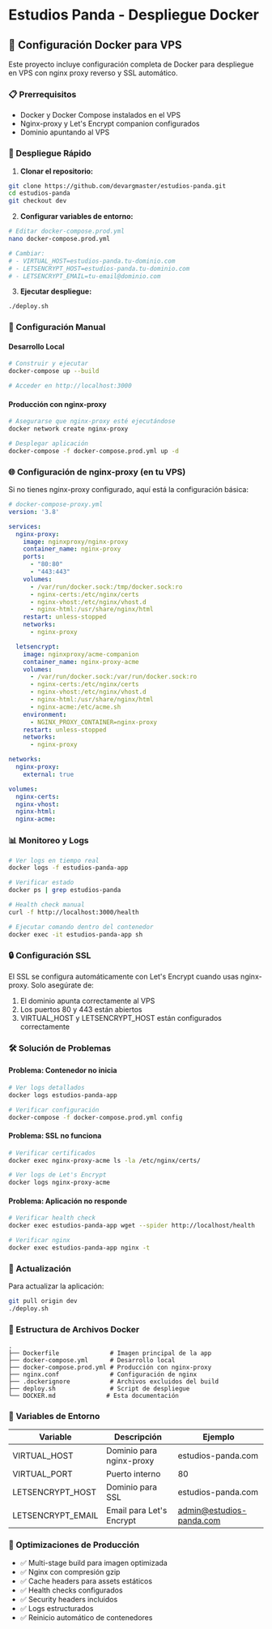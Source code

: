 # Estudios Panda - Despliegue Docker

## 🐳 Configuración Docker para VPS

Este proyecto incluye configuración completa de Docker para despliegue en VPS con nginx proxy reverso y SSL automático.

### 📋 Prerrequisitos

- Docker y Docker Compose instalados en el VPS
- Nginx-proxy y Let's Encrypt companion configurados
- Dominio apuntando al VPS

### 🚀 Despliegue Rápido

1. **Clonar el repositorio:**
```bash
git clone https://github.com/devargmaster/estudios-panda.git
cd estudios-panda
git checkout dev
```

2. **Configurar variables de entorno:**
```bash
# Editar docker-compose.prod.yml
nano docker-compose.prod.yml

# Cambiar:
# - VIRTUAL_HOST=estudios-panda.tu-dominio.com
# - LETSENCRYPT_HOST=estudios-panda.tu-dominio.com  
# - LETSENCRYPT_EMAIL=tu-email@dominio.com
```

3. **Ejecutar despliegue:**
```bash
./deploy.sh
```

### 🔧 Configuración Manual

#### Desarrollo Local
```bash
# Construir y ejecutar
docker-compose up --build

# Acceder en http://localhost:3000
```

#### Producción con nginx-proxy
```bash
# Asegurarse que nginx-proxy esté ejecutándose
docker network create nginx-proxy

# Desplegar aplicación
docker-compose -f docker-compose.prod.yml up -d
```

### 🌐 Configuración de nginx-proxy (en tu VPS)

Si no tienes nginx-proxy configurado, aquí está la configuración básica:

```yaml
# docker-compose-proxy.yml
version: '3.8'

services:
  nginx-proxy:
    image: nginxproxy/nginx-proxy
    container_name: nginx-proxy
    ports:
      - "80:80"
      - "443:443"
    volumes:
      - /var/run/docker.sock:/tmp/docker.sock:ro
      - nginx-certs:/etc/nginx/certs
      - nginx-vhost:/etc/nginx/vhost.d
      - nginx-html:/usr/share/nginx/html
    restart: unless-stopped
    networks:
      - nginx-proxy

  letsencrypt:
    image: nginxproxy/acme-companion
    container_name: nginx-proxy-acme
    volumes:
      - /var/run/docker.sock:/var/run/docker.sock:ro
      - nginx-certs:/etc/nginx/certs
      - nginx-vhost:/etc/nginx/vhost.d
      - nginx-html:/usr/share/nginx/html
      - nginx-acme:/etc/acme.sh
    environment:
      - NGINX_PROXY_CONTAINER=nginx-proxy
    restart: unless-stopped
    networks:
      - nginx-proxy

networks:
  nginx-proxy:
    external: true

volumes:
  nginx-certs:
  nginx-vhost:
  nginx-html:
  nginx-acme:
```

### 📊 Monitoreo y Logs

```bash
# Ver logs en tiempo real
docker logs -f estudios-panda-app

# Verificar estado
docker ps | grep estudios-panda

# Health check manual
curl -f http://localhost:3000/health

# Ejecutar comando dentro del contenedor
docker exec -it estudios-panda-app sh
```

### 🔒 Configuración SSL

El SSL se configura automáticamente con Let's Encrypt cuando usas nginx-proxy. Solo asegúrate de:

1. El dominio apunta correctamente al VPS
2. Los puertos 80 y 443 están abiertos
3. VIRTUAL_HOST y LETSENCRYPT_HOST están configurados correctamente

### 🛠️ Solución de Problemas

#### Problema: Contenedor no inicia
```bash
# Ver logs detallados
docker logs estudios-panda-app

# Verificar configuración
docker-compose -f docker-compose.prod.yml config
```

#### Problema: SSL no funciona
```bash
# Verificar certificados
docker exec nginx-proxy-acme ls -la /etc/nginx/certs/

# Ver logs de Let's Encrypt
docker logs nginx-proxy-acme
```

#### Problema: Aplicación no responde
```bash
# Verificar health check
docker exec estudios-panda-app wget --spider http://localhost/health

# Verificar nginx
docker exec estudios-panda-app nginx -t
```

### 🔄 Actualización

Para actualizar la aplicación:

```bash
git pull origin dev
./deploy.sh
```

### 📁 Estructura de Archivos Docker

```
.
├── Dockerfile              # Imagen principal de la app
├── docker-compose.yml      # Desarrollo local
├── docker-compose.prod.yml # Producción con nginx-proxy
├── nginx.conf              # Configuración de nginx
├── .dockerignore           # Archivos excluidos del build
├── deploy.sh               # Script de despliegue
└── DOCKER.md              # Esta documentación
```

### 🎯 Variables de Entorno

| Variable | Descripción | Ejemplo |
|----------|-------------|---------|
| VIRTUAL_HOST | Dominio para nginx-proxy | estudios-panda.com |
| VIRTUAL_PORT | Puerto interno | 80 |
| LETSENCRYPT_HOST | Dominio para SSL | estudios-panda.com |
| LETSENCRYPT_EMAIL | Email para Let's Encrypt | admin@estudios-panda.com |

### 🚀 Optimizaciones de Producción

- ✅ Multi-stage build para imagen optimizada
- ✅ Nginx con compresión gzip
- ✅ Cache headers para assets estáticos
- ✅ Health checks configurados
- ✅ Security headers incluidos
- ✅ Logs estructurados
- ✅ Reinicio automático de contenedores
